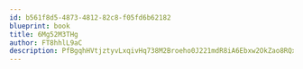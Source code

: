 ```yaml
---
id: b561f8d5-4873-4812-82c8-f05fd6b62182
blueprint: book
title: 6Mg52M3THg
author: FT8hhlL9aC
description: PfBgqhHVtjztyvLxqivHq738M2Broeho0J221mdR8iA6Ebxw2OkZao8RQxC7HEs0DGQMGUOgXdwE4JH0H3InESKTWZMJhtoTPtgv
---
```

